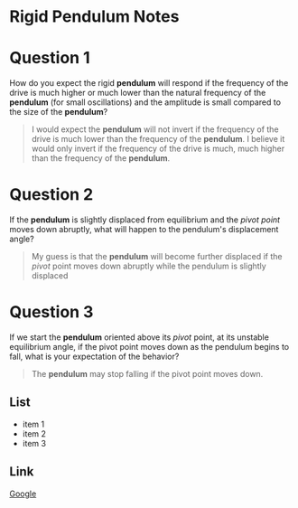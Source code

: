 # Rigid Pendulum Notes

# Question 1
How do you expect the rigid **pendulum** will respond if the frequency of the drive is much higher or much lower than the natural frequency of the **pendulum** (for small oscillations) and the amplitude is small compared to the size of the **pendulum**?

> I would expect the **pendulum** will not invert if the frequency of the drive is much lower than the frequency of the **pendulum**. I believe it would only invert if the frequency of the drive is much, much higher than the frequency of the **pendulum**.

# Question 2
If the **pendulum** is slightly displaced from equilibrium and the _pivot point_ moves down abruptly, what will happen to the pendulum's displacement angle?

> My guess is that the **pendulum** will become further displaced if the _pivot_ point moves down abruptly while the pendulum is slightly displaced

# Question 3
If we start the **pendulum** oriented above its _pivot_ point, at its unstable equilibrium angle, if the pivot point moves down as the pendulum begins to fall, what is your expectation of the behavior? 

> The **pendulum** may stop falling if the pivot point moves down.

## List
* item 1
* item 2
* item 3

## Link
[Google](www.google.com)


